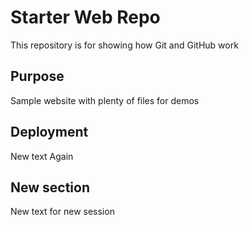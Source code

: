 # Starter Web Repo

This repository is for showing how Git and GitHub work

## Purpose

Sample website with plenty of files for demos

## Deployment

New text
Again

## New section

New text for new session